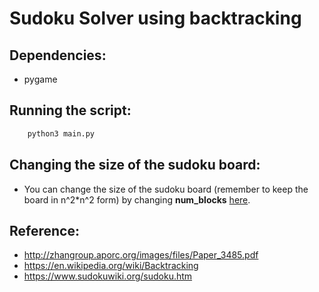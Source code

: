 # Sudoku Solver using backtracking

## Dependencies:

- pygame

## Running the script: 

```python
    python3 main.py
```

## Changing the size of the sudoku board:

- You can change the size of the sudoku board (remember to keep the board in n^2*n^2 form) by changing **num_blocks** [here](https://github.com/Default2882/sudoku-solver-using-backtracking/blob/master/constants.py).

## Reference: 

- http://zhangroup.aporc.org/images/files/Paper_3485.pdf
- https://en.wikipedia.org/wiki/Backtracking
- https://www.sudokuwiki.org/sudoku.htm


